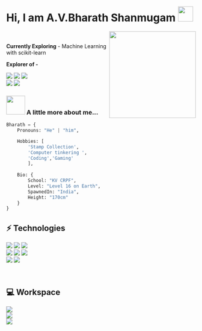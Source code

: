 
<h1> Hi, I am A.V.Bharath Shanmugam <img src="https://media.giphy.com/media/RMNuCYYKbWu4SisSBA/giphy.gif" width="40"> </h1>

<img align="right" src="https://i.imgur.com/fctUQ5N.png" width="230"> </br>

**Currently Exploring** - 
Machine Learning with scikit-learn

**Explorer of -**

<a href="https://telegram.me/pythonnotfound"> <img src="https://img.shields.io/badge/Telegram-2CA5E0?style=for-the-badge&logo=telegram&logoColor=white"></a> 
<a href=""><img src="https://img.shields.io/badge/Discord-7289DA?style=for-the-badge&logo=discord&logoColor=white"></a>
<a href="https://twitter.com/Bharath66373344"><img src="https://img.shields.io/badge/Twitter-1DA1F2?style=for-the-badge&logo=twitter&logoColor=white"></a> </br>
<a href="https://stackoverflow.com/users/14859135/bharath"><img src="https://img.shields.io/badge/Stack_Overflow-FE7A16?style=for-the-badge&logo=stack-overflow&logoColor=white"></a>
<a href="https://www.reddit.com/user/bharath1910"><img src="https://img.shields.io/badge/Reddit-FF4500?style=for-the-badge&logo=reddit&logoColor=white"></a>

### <img src="https://media.giphy.com/media/VgCDAzcKvsR6OM0uWg/giphy.gif" width="50"> A little more about me...  

```py
Bharath = {
    Pronouns: "He" | "him",

    Hobbies: [
        'Stamp Collection',
        'Computer tinkering ',
        'Coding','Gaming'
        ],
            
    Bio: {
        School: "KV CRPF",
        Level: "Level 16 on Earth",
        SpawnedIn: "India",
        Height: "170cm"
    }
} 
```

## ⚡ Technologies 
<img src="https://img.shields.io/badge/Python-3776AB?style=for-the-badge&logo=python&logoColor=white"> <img src="https://img.shields.io/badge/JavaScript-323330?style=for-the-badge&logo=javascript&logoColor=F7DF1E"> <img src="https://img.shields.io/badge/Shell_Script-121011?style=for-the-badge&logo=gnu-bash&logoColor=white"> 
</br>
<img src="https://img.shields.io/badge/OpenCV-27338e?style=for-the-badge&logo=OpenCV&logoColor=white">
<img src="https://img.shields.io/badge/Markdown-000000?style=for-the-badge&logo=markdown&logoColor=white">
<img src="https://img.shields.io/badge/SQLite-07405E?style=for-the-badge&logo=sqlite&logoColor=white">
</br>
<img src="https://img.shields.io/badge/Selenium-43B02A?style=for-the-badge&logo=Selenium&logoColor=white">
<img src="https://img.shields.io/badge/HTML5-E34F26?style=for-the-badge&logo=html5&logoColor=white">

</br>

## 💻 Workspace
<img src="https://img.shields.io/badge/Intel-Core_i5_9th-0071C5?style=for-the-badge&logo=intel&logoColor=white"> </br> <img src="https://img.shields.io/badge/NVIDIA-GT710-76B900?style=for-the-badge&logo=nvidia&logoColor=white"> </br>
<img src="https://img.shields.io/badge/Arch_Linux-1793D1?style=for-the-badge&logo=arch-linux&logoColor=white">
